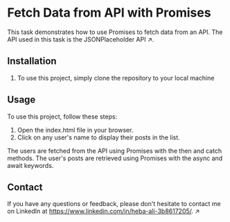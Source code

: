 # Fetch Data from API with Promises

This task demonstrates how to use Promises to fetch data from an API. The API used in this task is the JSONPlaceholder API ↗.

## Installation

1. To use this project, simply clone the repository to your local machine

## Usage

To use this project, follow these steps:

1. Open the index.html file in your browser.
2. Click on any user's name to display their posts in the list.

The users are fetched from the API using Promises with the then and catch methods. The user's posts are retrieved using Promises with the async and await keywords.

## Contact

If you have any questions or feedback, please don't hesitate to contact me on LinkedIn at https://www.linkedin.com/in/heba-ali-3b8617205/. ↗
